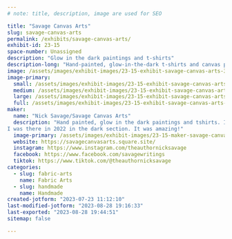 ```yaml
---
# note: title, description, image are used for SEO

title: "Savage Canvas Arts"
slug: savage-canvas-arts
permalink: /exhibits/savage-canvas-arts/
exhibit-id: 23-15
space-number: Unassigned
description: "Glow in the dark paintings and t-shirts"
description-long: "Hand-painted, glow-in-the-dark t-shirts and canvas paintings. All painted by Nick Savage. T-shirts are machine washable with colors and machine dry-able. Most images will have a black image that hides behind a color image. The black image will glow under black light and in the dark. Some products will have one color image that glows."
image: /assets/images/exhibit-images/23-15-exhibit-savage-canvas-arts-324856890-1079308796253610-942721701091998816-n-large.jpg
image-primary: 
  small: /assets/images/exhibit-images/23-15-exhibit-savage-canvas-arts-324856890-1079308796253610-942721701091998816-n-small.jpg
  medium: /assets/images/exhibit-images/23-15-exhibit-savage-canvas-arts-324856890-1079308796253610-942721701091998816-n-medium.jpg
  large: /assets/images/exhibit-images/23-15-exhibit-savage-canvas-arts-324856890-1079308796253610-942721701091998816-n-large.jpg
  full: /assets/images/exhibit-images/23-15-exhibit-savage-canvas-arts-324856890-1079308796253610-942721701091998816-n-full.jpg
maker: 
  name: "Nick Savage/Savage Canvas Arts"
  description: "Hand painted, glow in the dark paintings and tshirts. I do a duel image design where a black image on black paint glows behind a color image over the black. I also do standard, 1 image glow.
I was there in 2022 in the dark section. It was amazing!"
  image-primary: /assets/images/exhibit-images/23-15-maker-savage-canvas-arts-savage-canvas-arts-logo-medium.png
  website: https://savagecanvasarts.square.site/
  instagram: https://www.instagram.com/theauthornicksavage
  facebook: https://www.facebook.com/savagewritings
  tiktok: https://www.tiktok.com/@theauthornicksavage
categories: 
  - slug: fabric-arts
    name: Fabric Arts
  - slug: handmade
    name: Handmade
created-jotform: "2023-07-23 11:12:10"
last-modified-jotform: "2023-08-28 19:16:33"
last-exported: "2023-08-28 19:44:51"
sitemap: false

---
```

